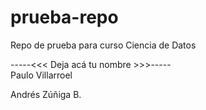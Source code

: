 # prueba-repo
Repo de prueba para curso Ciencia de Datos

-----<<< Deja acá tu nombre >>>-----\
Paulo Villarroel

Andrés Zúñiga B. 